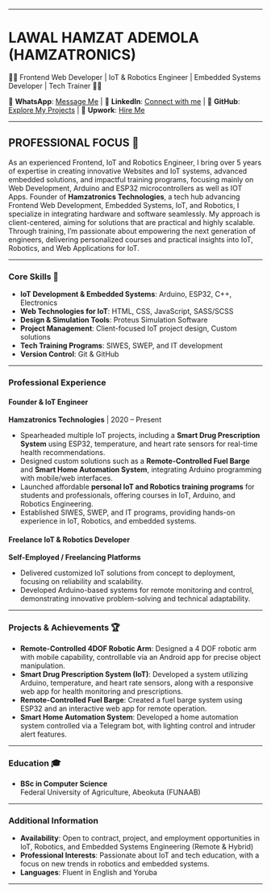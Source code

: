 
---

# **LAWAL HAMZAT ADEMOLA (HAMZATRONICS)**  
👨‍💻 Frontend Web Developer | IoT & Robotics Engineer | Embedded Systems Developer | Tech Trainer 👨‍🏫  

📱 **WhatsApp**: [Message Me](https://wa.link/9wp4z9) | 💼 **LinkedIn**: [Connect with me](https://www.linkedin.com/in/hamzat-lawal-a88404239) | 🚀 **GitHub**: [Explore My Projects](https://github.com/EngineerHamziey) | 🌟 **Upwork**: [Hire Me](https://www.upwork.com/freelancers/lawalh7)  

---

## **PROFESSIONAL FOCUS** 🌟
As an experienced Frontend, IoT and Robotics Engineer, I bring over 5 years of expertise in creating innovative Websites and IoT systems, advanced embedded solutions, and impactful training programs, focusing mainly on Web Development, Arduino and ESP32 microcontrollers as well as IOT Apps. Founder of **Hamzatronics Technologies**, a tech hub advancing Frontend Web Development, Embedded Systems, IoT, and Robotics, I specialize in integrating hardware and software seamlessly. My approach is client-centered, aiming for solutions that are practical and highly scalable. Through training, I’m passionate about empowering the next generation of engineers, delivering personalized courses and practical insights into IoT, Robotics, and Web Applications for IoT.

---

### **Core Skills** 📌
- **IoT Development & Embedded Systems**: Arduino, ESP32, C++, Electronics
- **Web Technologies for IoT**: HTML, CSS, JavaScript, SASS/SCSS
- **Design & Simulation Tools**: Proteus Simulation Software
- **Project Management**: Client-focused IoT project design, Custom solutions
- **Tech Training Programs**: SIWES, SWEP, and IT development
- **Version Control**: Git & GitHub

---

### **Professional Experience**

#### **Founder & IoT Engineer**  
**Hamzatronics Technologies** | 2020 – Present  
- Spearheaded multiple IoT projects, including a **Smart Drug Prescription System** using ESP32, temperature, and heart rate sensors for real-time health recommendations.
- Designed custom solutions such as a **Remote-Controlled Fuel Barge** and **Smart Home Automation System**, integrating Arduino programming with mobile/web interfaces.
- Launched affordable **personal IoT and Robotics training programs** for students and professionals, offering courses in IoT, Arduino, and Robotics Engineering.
- Established SIWES, SWEP, and IT programs, providing hands-on experience in IoT, Robotics, and embedded systems.

#### **Freelance IoT & Robotics Developer**  
**Self-Employed / Freelancing Platforms**  
- Delivered customized IoT solutions from concept to deployment, focusing on reliability and scalability.
- Developed Arduino-based systems for remote monitoring and control, demonstrating innovative problem-solving and technical adaptability.

---

### **Projects & Achievements** 🏆

- **Remote-Controlled 4DOF Robotic Arm**: Designed a 4 DOF robotic arm with mobile capability, controllable via an Android app for precise object manipulation.
- **Smart Drug Prescription System (IoT)**: Developed a system utilizing Arduino, temperature, and heart rate sensors, along with a responsive web app for health monitoring and prescriptions.
- **Remote-Controlled Fuel Barge**: Created a fuel barge system using ESP32 and an interactive web app for remote operation.
- **Smart Home Automation System**: Developed a home automation system controlled via a Telegram bot, with lighting control and intruder alert features.

---

### **Education** 🎓
- **BSc in Computer Science**  
  Federal University of Agriculture, Abeokuta (FUNAAB)

---

### **Additional Information**
- **Availability**: Open to contract, project, and employment opportunities in IoT, Robotics, and Embedded Systems Engineering (Remote & Hybrid)
- **Professional Interests**: Passionate about IoT and tech education, with a focus on new trends in robotics and embedded systems.
- **Languages**: Fluent in English and Yoruba

--- 

